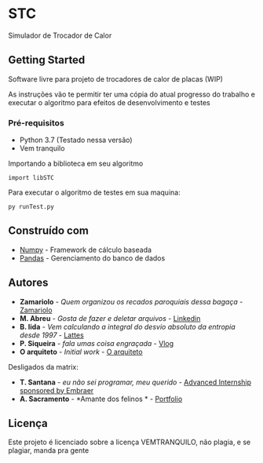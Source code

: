 # STC

Simulador de Trocador de Calor

## Getting Started

Software livre para projeto de trocadores de calor de placas (WIP)

As instruções vão te permitir ter uma cópia do atual progresso do trabalho e executar o algoritmo para efeitos de desenvolvimento e testes

### Pré-requisitos

<ul>
<li> Python 3.7 (Testado nessa versão)
<li> Vem tranquilo

</ul>
Importando a biblioteca em seu algoritmo

```
import libSTC
```

Para executar o algoritmo de testes em sua maquina:
```
py runTest.py
```

## Construído com

* [Numpy](https://numpy.org/) - Framework de cálculo baseada
* [Pandas](https://pandas.pydata.org/) - Gerenciamento do banco de dados

## Autores

* **Zamariolo** - *Quem organizou os recados paroquiais dessa bagaça* - [Zamariolo](https://github.com/Zamariolo)
* **M. Abreu** - *Gosta de fazer e deletar arquivos* - [Linkedin](https://www.spacex.com/)
* **B. Iida** - *Vem calculando a integral do desvio absoluto da entropia desde 1997* - [Lattes](https://pt.wikipedia.org/wiki/Uma_Mente_Brilhante)
* **P. Siqueira** - *fala umas coisa engraçada* - [Vlog](https://onepieceex.net/)
* **O arquiteto** - *Initial work* - [O arquiteto](https://matrix.fandom.com/wiki/The_Architect)

Desligados da matrix:
* **T. Santana** - *eu não sei programar, meu querido* - [Advanced Internship sponsored by Embraer](https://www.udacity.com/course/introduction-to-python--ud1110)
* **A. Sacramento** - *Amante dos felinos * - [Portfolio](https://digaolanches.com.br/)

## Licença

Este projeto é licenciado sobre a licença VEMTRANQUILO, não plagia, e se plagiar, manda pra gente
